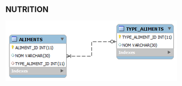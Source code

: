 ## NUTRITION

![alt tag](https://github.com/CollegeBoreal/INF1006-16A/blob/master/1.DDL/nutrition/nutrition.png)
